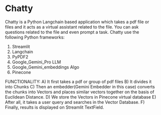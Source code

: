 # Chatty
Chatty is a Python Langchain based application which takes a pdf file or files and it acts as a virtual assistant related to the file. You can ask questions related to the file and even prompt a task.
Chatty use the following Python frameworks:
1) Streamlit
2) Langchain
3) PyPDF2
4) Google_Gemini_Pro LLM
5) Google_Gemini_embeddings Algo
6) Pinecone

FUNCTIONALITY:
A) It first takes a pdf or group of pdf files
B) It divides it into Chunks
C) Then an embedder(Gemini Embedder in this case) converts the chunks into Vectors and places similar vectors together on the basis of Euclidean Distance.
D) We store the Vectors in Pinecone virtual database 
E) After all, it takes a user query and searches in the Vector Database.
F) Finally, results is displayed on Streamlit TextField.
